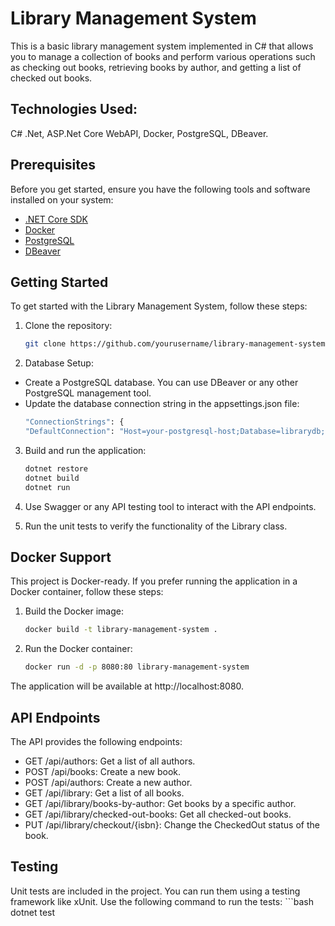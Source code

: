 # Library Management System
This is a basic library management system implemented in C# that allows you to manage a collection of books and perform various operations such as checking out books, retrieving books by author, and getting a list of checked out books.

## Technologies Used:
C# .Net, ASP.Net Core WebAPI, Docker, PostgreSQL, DBeaver.

## Prerequisites
Before you get started, ensure you have the following tools and software installed on your system:

- [.NET Core SDK](https://dotnet.microsoft.com/download/dotnet)
- [Docker](https://www.docker.com/get-started)
- [PostgreSQL](https://www.postgresql.org/download/)
- [DBeaver](https://dbeaver.io/download/)

## Getting Started
To get started with the Library Management System, follow these steps:
1. Clone the repository:

   ```bash
   git clone https://github.com/yourusername/library-management-system.git

2. Database Setup:
- Create a PostgreSQL database. You can use DBeaver or any other PostgreSQL management tool.
- Update the database connection string in the appsettings.json file:
    ```bash
    "ConnectionStrings": {
  "DefaultConnection": "Host=your-postgresql-host;Database=librarydb;Username=your-username;Password=your-password"}

3. Build and run the application:
    ```bash
    dotnet restore
    dotnet build
    dotnet run

4. Use Swagger or any API testing tool to interact with the API endpoints.

5. Run the unit tests to verify the functionality of the Library class.

## Docker Support
This project is Docker-ready. If you prefer running the application in a Docker container, follow these steps:
1. Build the Docker image:
    ```bash
    docker build -t library-management-system .

2. Run the Docker container:
    ```bash
    docker run -d -p 8080:80 library-management-system
The application will be available at http://localhost:8080.


## API Endpoints
The API provides the following endpoints:

* GET /api/authors: Get a list of all authors.
* POST /api/books: Create a new book.
* POST /api/authors: Create a new author.
* GET /api/library: Get a list of all books.
* GET /api/library/books-by-author: Get books by a specific author.
* GET /api/library/checked-out-books: Get all checked-out books.
* PUT /api/library/checkout/{isbn}: Change the CheckedOut status of the book.

## Testing
Unit tests are included in the project. You can run them using a testing framework like xUnit. Use the following command to run the tests:
    ```bash
    dotnet test



